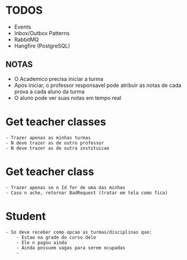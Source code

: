 # TODOS

- Events
- Inbox/Outbox Patterns
- RabbitMQ
- Hangfire (PostgreSQL)


## NOTAS

- O Academico precisa iniciar a turma
- Apos iniciar, o professor responsavel pode atribuir as notas de cada prova a cada aluno da turma
- O aluno pode ver suas notas em tempo real



# Get teacher classes
    - Trazer apenas as minhas turmas
    - N deve trazer as de outro professor
    - N deve trazer as de outra instituicao

# Get teacher class
    - Trazer apenas se o Id for de uma das minhas
    - Caso n ache, retornar BadRequest (tratar em tela como fica)

# Student
    - So deve receber como opcao as turmas/disciplinas que:
        - Estao na grade do curso dele
        - Ele n pagou ainda
        - Ainda possuem vagas para serem ocupadas
        - 




#
